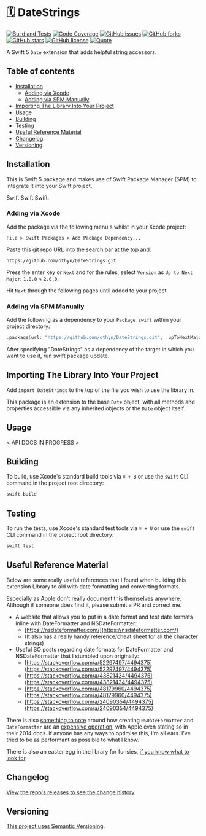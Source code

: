 # 🗓 DateStrings

[![Build and Tests](https://github.com/othyn/DateStrings/workflows/Build%20and%20Tests/badge.svg)](https://github.com/othyn/DateStrings/actions?query=workflow%3A%22Build+and+Tests%22)
[![Code Coverage](https://img.shields.io/badge/Code%20Coverage-100%25-blueviolet)](https://github.com/othyn/DateStrings/actions?query=workflow%3A%22Build+and+Tests%22)
[![GitHub issues](https://img.shields.io/github/issues/othyn/DateStrings)](https://github.com/othyn/DateStrings/issues)
[![GitHub forks](https://img.shields.io/github/forks/othyn/DateStrings)](https://github.com/othyn/DateStrings/network)
[![GitHub stars](https://img.shields.io/github/stars/othyn/DateStrings)](https://github.com/othyn/DateStrings/stargazers)
[![GitHub license](https://img.shields.io/github/license/othyn/DateStrings)](https://github.com/othyn/DateStrings/blob/master/LICENSE)
[![Quote](https://img.shields.io/badge/just-one%20more%20thing-lightgrey)](https://en.wikipedia.org/wiki/IPhone_(1st_generation))

A Swift 5 `Date` extension that adds helpful string accessors.

## Table of contents

- [Installation](#installation)
  - [Adding via Xcode](#adding-via-xcode)
  - [Adding via SPM Manually](#adding-via-spm-manually)
- [Importing The Library Into Your Project](#importing-the-library-into-your-project)
- [Usage](#usage)
- [Building](#building)
- [Testing](#testing)
- [Useful Reference Material](#useful-reference-material)
- [Changelog](#changelog)
- [Versioning](#versioning)

## Installation

This is Swift 5 package and makes use of Swift Package Manager (SPM) to integrate it into your Swift project.

Swift Swift Swift.

### Adding via Xcode

Add the package via the following menu's whilst in your Xcode project:

```plaintext
File > Swift Packages > Add Package Dependency...
```

Paste this git repo URL into the search bar at the top and:

```url
https://github.com/othyn/DateStrings.git
```

Press the enter key or `Next` and for the rules, select `Version` as `Up to Next Major`: `1.0.0` < `2.0.0`.

Hit `Next` through the following pages until added to your project.

### Adding via SPM Manually

Add the following as a dependency to your `Package.swift` within your project directory:

```swift
.package(url: "https://github.com/othyn/DateStrings.git", .upToNextMajor(from: "1.0.0"))
```

After specifying "DateStrings" as a dependency of the target in which you want to use it, run swift package update.

## Importing The Library Into Your Project

Add `import DateStrings` to the top of the file you wish to use the library in.

This package is an extension to the base `Date` object, with all methods and properties accessible via any inherited objects or the `Date` object itself.

## Usage

< API DOCS IN PROGRESS >

## Building

To build, use Xcode's standard build tools via `⌘ + B` or use the `swift` CLI command in the project root directory:

```sh
swift build
```

## Testing

To run the tests, use Xcode's standard test tools via `⌘ + U` or use the `swift` CLI command in the project root directory:

```sh
swift test
```

## Useful Reference Material

Below are some really useful references that I found when building this extension Library to aid with date formatting and converting
formats.

Especially as Apple don't really document this themselves anywhere. Although if someone does find it, please submit a PR and
correct me.

- A website that allows you to put in a date format and test date formats inline with DateFormatter and NSDateFormatter:
  - [https://nsdateformatter.com/](https://nsdateformatter.com/)
  - (It also has a really handy reference/cheat sheet for all the character strings)
- Useful SO posts regarding date formats for DateFormatter and NSDateFormatter that I stumbled upon originally:
  - [https://stackoverflow.com/a/52297497/4494375](https://stackoverflow.com/a/52297497/4494375)
  - [https://stackoverflow.com/a/43821434/4494375](https://stackoverflow.com/a/43821434/4494375)
  - [https://stackoverflow.com/a/48179960/4494375](https://stackoverflow.com/a/48179960/4494375)
  - [https://stackoverflow.com/a/24090354/4494375](https://stackoverflow.com/a/24090354/4494375)

There is also [something to note](https://stackoverflow.com/q/27321993/4494375) around how creating `NSDateFormatter` and
`DateFormatter` are an [expensive operation](https://stackoverflow.com/q/27321993/4494375), with Apple even stating so in their
2014 docs. If anyone has any ways to optimise this, I'm all ears. I've tried to be as performant as possible to what I know.

There is also an easter egg in the library for funsies, [if you know what to look for](https://en.wikipedia.org/wiki/IPhone_(1st_generation)).

## Changelog

[View the repo's releases to see the change history](https://github.com/othyn/DateStrings/releases).

## Versioning

[This project uses Semantic Versioning](https://semver.org/).
